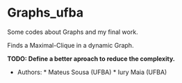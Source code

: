 # Graphs_ufba

Some codes about Graphs and my final work.

Finds a Maximal-Clique in a dynamic Graph.

**TODO: Define a better aproach to reduce the complexity.**

* Authors:
        * Mateus Sousa (UFBA)
        * Iury Maia (UFBA)
